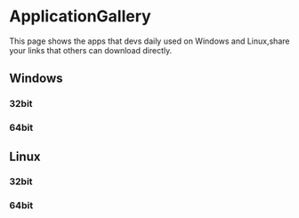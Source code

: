 # ApplicationGallery
This page shows the apps that devs daily used on Windows and Linux,share your links that others can download  directly.
## Windows
### 32bit

### 64bit

## Linux
### 32bit

### 64bit
